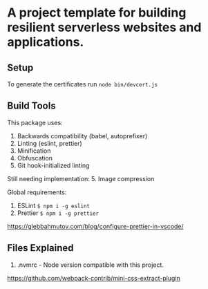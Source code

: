 # A project template for building resilient serverless websites and applications.

## Setup

To generate the certificates run `node bin/devcert.js`
## Build Tools

This package uses:

1. Backwards compatibility (babel, autoprefixer)
2. Linting (eslint, prettier)
3. Minification
4. Obfuscation
5. Git hook-initialized linting

Still needing implementation:
5. Image compression

Global requirements:
1. ESLint `$ npm i -g eslint`
1. Prettier `$ npm i -g prettier`

https://glebbahmutov.com/blog/configure-prettier-in-vscode/

## Files Explained

1. .nvmrc - Node version compatible with this project.

https://github.com/webpack-contrib/mini-css-extract-plugin
